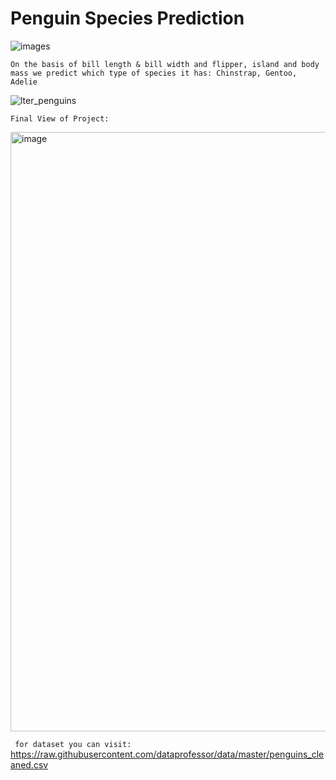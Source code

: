 # Penguin Species Prediction
![images](https://github.com/user-attachments/assets/39a6de60-d0f4-4498-9fce-6967444718c3)

```On the basis of bill length & bill width and flipper, island and body mass we predict which type of species it has: Chinstrap, Gentoo, Adelie ```

![lter_penguins](https://github.com/user-attachments/assets/ad017af0-f3e3-4907-ae4b-2648432f51ce)

```Final View of Project:```

<img width="959" alt="image" src="https://github.com/user-attachments/assets/8075e725-700b-4669-8c2e-79884c4e2baa">



``` for dataset you can visit:```
https://raw.githubusercontent.com/dataprofessor/data/master/penguins_cleaned.csv